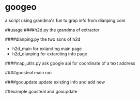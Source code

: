 # googeo
a script using grandma's fun to grap info from dianping.com

##usage
####h2d.py
the grandma of extractor

####dianping.py
the two sons of h2d 

*  h2d_main for extarcting main page
*  h2d_dianping for extarcting info page

####map_utils.py
ask google api for coordinate of a text address

####goosteal
main run

####gooupdate
update existing info and add new

##example
goosteal and gooupdate
